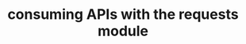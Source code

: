 ---
_db_id: 192
available_options:
- python
content_type: project
submission_type: repo
title: consuming APIs with the requests module
---